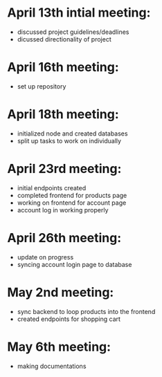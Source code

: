 # April 13th intial meeting:
* discussed project guidelines/deadlines
* dicussed directionality of project

# April 16th meeting:
* set up repository 

# April 18th meeting:
* initialized node and created databases
* split up tasks to work on individually

# April 23rd meeting:
* initial endpoints created
* completed frontend for products page
* working on frontend for account page
* account log in working properly 

# April 26th meeting:
* update on progress
* syncing account login page to database

# May 2nd meeting:
* sync backend to loop products into the frontend
* created endpoints for shopping cart

# May 6th meeting:
* making documentations
